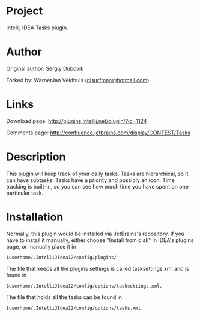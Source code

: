 # Project
Intellij IDEA Tasks plugin.

# Author
Original author: Sergiy Dubovik

Forked by: WarnerJan Veldhuis (<nlsurfman@hotmail.com>)

# Links
Download page: <http://plugins.intellij.net/plugin/?id=1124>

Comments page: <http://confluence.jetbrains.com/display/CONTEST/Tasks>

# Description
This plugin will keep track of your daily tasks. Tasks are hierarchical, so it can have subtasks. Tasks have a
priority and possibly an icon. Time tracking is built-in, so you can see how much time you have spent on one
particular task.

# Installation

Normally, this plugin would be installed via JetBrains's repository. If you have to install it manually,
either choose "Install from disk" in IDEA's plugins page, or manually place it in

    $userhome/.IntelliJIdea12/config/plugins/

The file that keeps all the plugins settings is called tasksettings.xml and is found in 

    $userhome/.IntelliJIdea12/config/options/tasksettings.xml.

The file that holds all the tasks can be found in 

    $userhome/.IntelliJIdea12/config/options/tasks.xml.
